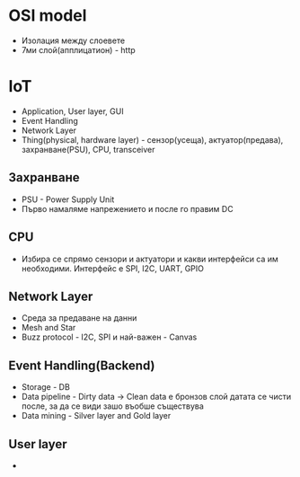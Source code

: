 # OSI model
- Изолация между слоевете
- 7ми слой(апплицатион) - http

# IoT
- Application, User layer, GUI
- Event Handling
- Network Layer
- Thing(physical, hardware layer) - сензор(усеща), актуатор(предава), захранване(PSU), CPU, transceiver

## Захранване
- PSU - Power Supply Unit
- Първо намаляме напрежението и после го правим DC 

## CPU
- Избира се спрямо сензори и актуатори и какви интерфейси са им необходими. Интерфейс е SPI, I2C, UART, GPIO

## Network Layer
- Среда за предаване на данни
- Mesh and Star
- Buzz protocol - I2C, SPI и най-важен - Canvas

## Event Handling(Backend)
- Storage - DB
- Data pipeline - Dirty data -> Clean data е бронзов слой
датата се чисти после, за да се види зашо въобше съществува
- Data mining - Silver layer and Gold layer

## User layer
- 